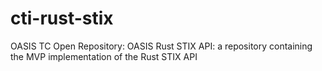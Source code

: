 # cti-rust-stix
OASIS TC Open Repository: OASIS Rust STIX API: a repository containing the MVP implementation of the Rust STIX API

